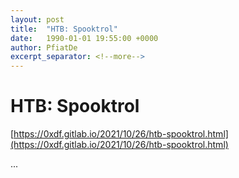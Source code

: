 ```yaml
---
layout: post
title:  "HTB: Spooktrol"
date:   1990-01-01 19:55:00 +0000
author: PfiatDe
excerpt_separator: <!--more-->
---
```


# HTB: Spooktrol
[https://0xdf.gitlab.io/2021/10/26/htb-spooktrol.html](https://0xdf.gitlab.io/2021/10/26/htb-spooktrol.html)

...
<!--more-->
